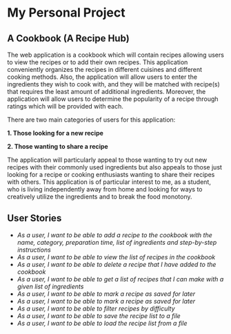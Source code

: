 # My Personal Project

## A Cookbook (A Recipe Hub)

The web application is a cookbook which will contain recipes allowing users 
to view the recipes or to add their own recipes. This application conveniently 
organizes the recipes in different cuisines and different cooking methods. 
Also, the application will allow users to enter the ingredients they wish 
to cook with, and they will be matched  with recipe(s) that requires the 
least amount of additional ingredients. Moreover, the application will 
allow users to determine the popularity of a recipe through ratings 
which will be provided with each. 

There are two main categories of users for this application:

**1. Those looking for a new recipe**

**2. Those wanting to share a recipe**

The application will particularly appeal to those wanting to try out new recipes with their commonly used ingredients but also appeals
to those just looking for a recipe or cooking enthusiasts wanting to share their 
recipes with others. This application is of particular interest to me, as a student,
who is living independently away from home and looking for ways to creatively 
utilize the ingredients and to break the food monotony. 


## User Stories

- *As a user, I want to be able to add a recipe to the cookbook with the name, 
 category, preparation time, list of ingredients and 
step-by-step instructions*
- *As a user, I want to be able to view the list of recipes in the cookbook*
- *As a user, I want to be able to delete a recipe that I have added to the cookbook*
- *As a user, I want to be able to get a list of recipes that I can make with a given list of ingredients*
- *As a user, I want to be able to mark a recipe as saved for later*
- *As a user, I want to be able to mark a recipe as saved for later*
- *As a user, I want to be able to filter recipes by difficulty*
- *As a user, I want to be able to save the recipe list to a file*
- *As a user, I want to be able to load the recipe list from a file*

